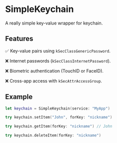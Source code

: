 # SimpleKeychain
A really simple key-value wrapper for keychain.

## Features
✅ Key-value pairs using `kSecClassGenericPassword`.

❌ Internet passwords (`kSecClassInternetPassword`).

❌ Biometric authentication (TouchID or FaceID).

❌ Cross-app access with `kSecAttrAccessGroup`.


## Example
```swift
let keychain = SimpleKeychain(service: "MyApp")

try keychain.setItem("John", forKey: "nickname")

try keychain.getItem(forKey: "nickname") // John

try keychain.deleteItem(forKey: "nickname")
```
